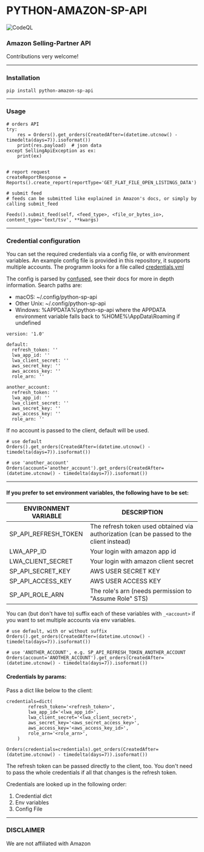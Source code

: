 # PYTHON-AMAZON-SP-API


![CodeQL](https://github.com/saleweaver/python-amazon-sp-api/workflows/CodeQL/badge.svg)

### Amazon Selling-Partner API

Contributions very welcome!

---

### Installation

```
pip install python-amazon-sp-api
```

---
### Usage

```
# orders API
try:
    res = Orders().get_orders(CreatedAfter=(datetime.utcnow() - timedelta(days=7)).isoformat())
    print(res.payload)  # json data
except SellingApiException as ex:
    print(ex)


# report request     
createReportResponse = Reports().create_report(reportType='GET_FLAT_FILE_OPEN_LISTINGS_DATA')

# submit feed
# feeds can be submitted like explained in Amazon's docs, or simply by calling submit_feed

Feeds().submit_feed(self, <feed_type>, <file_or_bytes_io>, content_type='text/tsv', **kwargs)
```
---

### Credential configuration

You can set the required credentials via a config file, or with environment variables.
An example config file is provided in this repository, it supports multiple accounts.
The programm looks for a file called [credentials.yml](https://github.com/saleweaver/python-amazon-sp-api/blob/master/credentials.yml)

The config is parsed by [confused](https://confuse.readthedocs.io/en/latest/usage.html#search-paths), see their docs for more in depth information. 
Search paths are:

- macOS: ~/.config/python-sp-api
- Other Unix: ~/.config/python-sp-api
- Windows: %APPDATA%\python-sp-api where the APPDATA environment variable falls back to %HOME%\AppData\Roaming if undefined

```
version: '1.0'

default:
  refresh_token: ''
  lwa_app_id: ''
  lwa_client_secret: ''
  aws_secret_key: ''
  aws_access_key: ''
  role_arn: ''

another_account:
  refresh_token: ''
  lwa_app_id: ''
  lwa_client_secret: ''
  aws_secret_key: ''
  aws_access_key: ''
  role_arn: ''

```

If no account is passed to the client, default will be used.

```
# use default
Orders().get_orders(CreatedAfter=(datetime.utcnow() - timedelta(days=7)).isoformat())
```
```
# use 'another_account'
Orders(account='another_account').get_orders(CreatedAfter=(datetime.utcnow() - timedelta(days=7)).isoformat())
```

----

#### If you prefer to set environment variables, the following have to be set:

| ENVIRONMENT VARIABLE  | DESCRIPTION | 
|---|---|
| SP_API_REFRESH_TOKEN  | The refresh token used obtained via authorization (can be passed to the client instead)  |
| LWA_APP_ID | Your login with amazon app id |
| LWA_CLIENT_SECRET | Your login with amazon client secret |
| SP_API_SECRET_KEY | AWS USER SECRET KEY |
| SP_API_ACCESS_KEY | AWS USER ACCESS KEY |
| SP_API_ROLE_ARN | The role's arn (needs permission to "Assume Role" STS) |

You can (but don't have to) suffix each of these variables with `_<account>` if you want to set multiple accounts via env variables.  

```
# use default, with or without suffix
Orders().get_orders(CreatedAfter=(datetime.utcnow() - timedelta(days=7)).isoformat())
```
```
# use 'ANOTHER_ACCOUNT', e.g. SP_API_REFRESH_TOKEN_ANOTHER_ACCOUNT
Orders(account='ANOTHER_ACCOUNT').get_orders(CreatedAfter=(datetime.utcnow() - timedelta(days=7)).isoformat())
```

#### Credentials by params:

Pass a dict like below to the client:

```
credentials=dict(
        refresh_token='<refresh_token>',
        lwa_app_id='<lwa_app_id>',
        lwa_client_secret='<lwa_client_secret>',
        aws_secret_key='<aws_secret_access_key>',
        aws_access_key='<aws_access_key_id>',
        role_arn='<role_arn>',
    )
    
Orders(credentials=credentials).get_orders(CreatedAfter=(datetime.utcnow() - timedelta(days=7)).isoformat())
```

The refresh token can be passed directly to the client, too. You don't need to pass the whole credentials if all that changes is the refresh token. 

Credentials are looked up in the following order:
1. Credential dict
2. Env variables
3. Config File

---
### DISCLAIMER

We are not affiliated with Amazon
